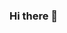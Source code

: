 ### Hi there 👋

<!--
**ceciliafornazieri/ceciliafornazieri** is a ✨ _special_ ✨ repository because its `README.md` (this file) appears on your GitHub profile.
[![trophy](https://github-profile-trophy.vercel.app/?ceciliafornazieri=ryo-ma&theme=onedark)](https://github.com/ryo-ma/github-profile-trophy)
Here are some ideas to get you started:

- 🔭 I’m currently working on ...
- 🌱 I’m currently learning ...
- 👯 I’m looking to collaborate on ...
- 🤔 I’m looking for help with ...
- 💬 Ask me about ...
- 📫 How to reach me: ...
- 😄 Pronouns: ...
- ⚡ Fun fact: ...

![Anurag's GitHub stats](https://github-readme-stats.vercel.app/api?username=ceciliafornazieri&theme=dark&show_icons=true)
-->
